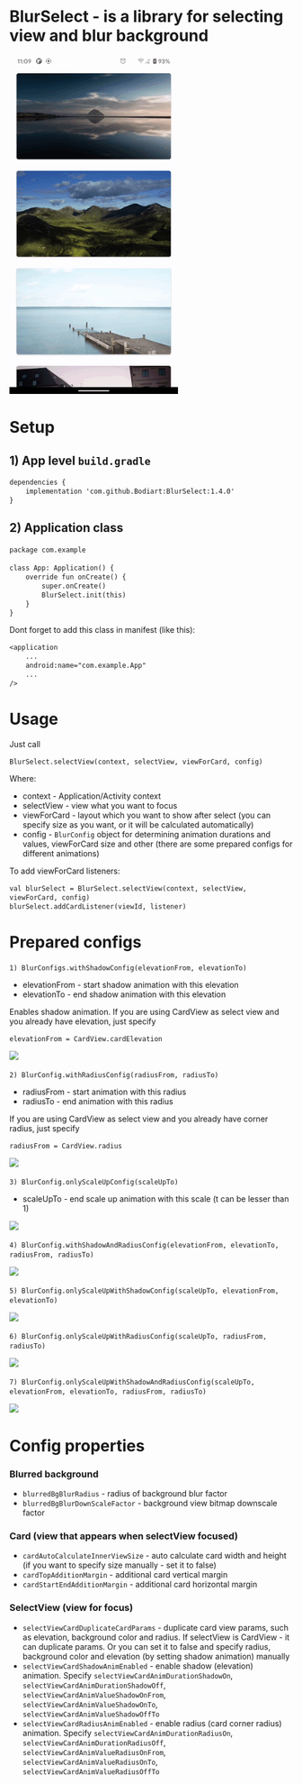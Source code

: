 # BlurSelect - is a library for selecting view and blur background

![](blur_select.gif)

# Setup
## 1) App level ```build.gradle```
```
dependencies {
    implementation 'com.github.Bodiart:BlurSelect:1.4.0'
}
```
## 2) Application class
```
package com.example

class App: Application() {
    override fun onCreate() {
        super.onCreate()
        BlurSelect.init(this)
    }
}
```
Dont forget to add this class in manifest (like this):
```
<application
    ...
    android:name="com.example.App"
    ...
/>
```
# Usage
Just call 
```
BlurSelect.selectView(context, selectView, viewForCard, config)
```
Where:
 - context - Application/Activity context
 - selectView - view what you want to focus
 - viewForCard - layout which you want to show after select (you can specify size as you want, or it will be calculated automatically)
 - config - ```BlurConfig``` object for determining animation durations and values, viewForCard size and other (there are some prepared configs for different animations)
 
To add viewForCard listeners:
```
val blurSelect = BlurSelect.selectView(context, selectView, viewForCard, config)
blurSelect.addCardListener(viewId, listener)
```
 
 # Prepared configs
 
 ```1) BlurConfigs.withShadowConfig(elevationFrom, elevationTo)```
 - elevationFrom - start shadow animation with this elevation
 - elevationTo - end shadow animation with this elevation
 
 Enables shadow animation.
 If you are using CardView as select view and you already have elevation, just specify
 ```
 elevationFrom = CardView.cardElevation
 ```
 
 ![](with_shadow_config.gif)
 
 ```2) BlurConfig.withRadiusConfig(radiusFrom, radiusTo)```
 - radiusFrom - start animation with this radius
 - radiusTo - end animation with this radius
 
 If you are using CardView as select view and you already have corner radius, just specify
 ```
 radiusFrom = CardView.radius
 ```
 
 ![](with_radius_config.gif)

 ```3) BlurConfig.onlyScaleUpConfig(scaleUpTo)```
 - scaleUpTo - end scale up animation with this scale (t can be lesser than 1)
 
 ![](only_scale_up_onfig.gif)
 
 ```4) BlurConfig.withShadowAndRadiusConfig(elevationFrom, elevationTo, radiusFrom, radiusTo)```
 
 ![](with_shadow_and_radius_config.gif)

 ```5) BlurConfig.onlyScaleUpWithShadowConfig(scaleUpTo, elevationFrom, elevationTo)```
 
 ![](only_scale_up_with_shadow_config.gif)
 
 ```6) BlurConfig.onlyScaleUpWithRadiusConfig(scaleUpTo, radiusFrom, radiusTo)```
 
 ![](only_scale_up_with_radius_config.gif)
 
 ```7) BlurConfig.onlyScaleUpWithShadowAndRadiusConfig(scaleUpTo, elevationFrom, elevationTo, radiusFrom, radiusTo)```
 
 ![](only_scale_up_with_shadow_and_radius_config.gif)
 
 # Config properties
 
 ### Blurred background
  - ```blurredBgBlurRadius``` - radius of background blur factor
  - ```blurredBgBlurDownScaleFactor``` - background view bitmap downscale factor
 ### Card (view that appears when selectView focused)
  - ```cardAutoCalculateInnerViewSize``` - auto calculate card width and height (if you want to specify size manually - set it to false)
  - ```cardTopAdditionMargin``` - additional card vertical margin
  - ```cardStartEndAdditionMargin``` - additional card horizontal margin
 ### SelectView (view for focus)
  - ```selectViewCardDuplicateCardParams``` - duplicate card view params, such as elevation, background color and radius. If selectView is CardView - it can duplicate params. Or you can set it to false and specify radius, background color and elevation (by setting shadow animation) manually
  - ```selectViewCardShadowAnimEnabled``` - enable shadow (elevation) animation. Specify ```selectViewCardAnimDurationShadowOn```, ```selectViewCardAnimDurationShadowOff```, ```selectViewCardAnimValueShadowOnFrom```, ```selectViewCardAnimValueShadowOnTo```, ```selectViewCardAnimValueShadowOffTo```
  - ```selectViewCardRadiusAnimEnabled``` - enable radius (card corner radius) animation. Specify ```selectViewCardAnimDurationRadiusOn```, ```selectViewCardAnimDurationRadiusOff```, ```selectViewCardAnimValueRadiusOnFrom```, ```selectViewCardAnimValueRadiusOnTo```, ```selectViewCardAnimValueRadiusOffTo```
